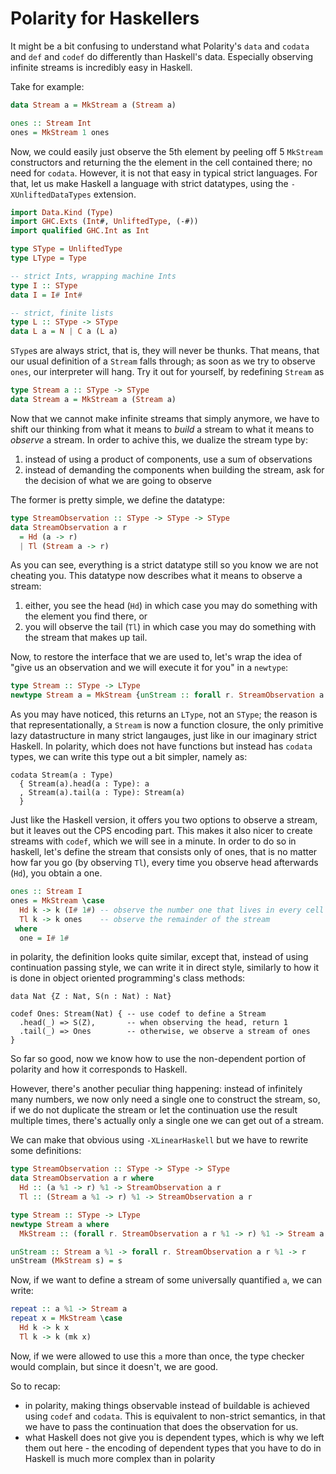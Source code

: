 # Polarity for Haskellers

It might be a bit confusing to understand what Polarity's `data` and `codata` and `def` and `codef` do differently than Haskell's data. Especially observing infinite streams is incredibly easy in Haskell.

Take for example:

```haskell
data Stream a = MkStream a (Stream a)

ones :: Stream Int
ones = MkStream 1 ones
```
Now, we could easily just observe the 5th element by peeling off 5 `MkStream` constructors and returning the the element in the cell contained there; no need for `codata`.
However, it is not that easy in typical strict languages. For that, let us make Haskell a language with strict datatypes, using the `-XUnliftedDataTypes` extension.

```haskell
import Data.Kind (Type)
import GHC.Exts (Int#, UnliftedType, (-#))
import qualified GHC.Int as Int

type SType = UnliftedType
type LType = Type

-- strict Ints, wrapping machine Ints
type I :: SType
data I = I# Int#

-- strict, finite lists
type L :: SType -> SType
data L a = N | C a (L a)
```

`SType`s are always strict, that is, they will never be thunks. That means, that our usual definition of a `Stream` falls through; as soon as we try to observe `ones`, our interpreter will hang. Try it out for yourself, by redefining `Stream` as
```haskell
type Stream a :: SType -> SType
data Stream a = MkStream a (Stream a)
```

Now that we cannot make infinite streams that simply anymore, we have to shift our thinking from what it means to *build* a stream to what it means to *observe* a stream. In order to achive this, we dualize the stream type by:
1. instead of using a product of components, use a sum of observations
2. instead of demanding the components when building the stream, ask for the decision of what we are going to observe

The former is pretty simple, we define the datatype:
```haskell 
type StreamObservation :: SType -> SType -> SType
data StreamObservation a r
  = Hd (a -> r)
  | Tl (Stream a -> r)
```
As you can see, everything is a strict datatype still so you know we are not cheating you. This datatype now describes what it means to observe a stream:
1. either, you see the head (`Hd`) in which case you may do something with the element you find there, or
2. you will observe the tail (`Tl`) in which case you may do something with the stream that makes up tail.

Now, to restore the interface that we are used to, let's wrap the idea of "give us an observation and we will execute it for you" in a `newtype`:
```haskell
type Stream :: SType -> LType
newtype Stream a = MkStream {unStream :: forall r. StreamObservation a r -> r}
```
As you may have noticed, this returns an `LType`, not an `SType`; the reason is that representationally, a `Stream` is now a function closure, the only primitive lazy datastructure in many strict langauges, just like in our imaginary strict Haskell.
In polarity, which does not have functions but instead has `codata` types, we can write this type out a bit simpler, namely as:
```polarity
codata Stream(a : Type) 
  { Stream(a).head(a : Type): a
  , Stream(a).tail(a : Type): Stream(a)
  }
```
Just like the Haskell version, it offers you two options to observe a stream, but it leaves out the CPS encoding part. This makes it also nicer to create streams with `codef`, which we will see in a minute. In order to do so in haskell, let's define the stream that consists only of ones, that is no matter how far you go (by observing `Tl`), every time you observe head afterwards (`Hd`), you obtain a one.
```haskell
ones :: Stream I
ones = MkStream \case
  Hd k -> k (I# 1#) -- observe the number one that lives in every cell of the Stream
  Tl k -> k ones    -- observe the remainder of the stream
 where
  one = I# 1#
```
in polarity, the definition looks quite similar, except that, instead of using continuation passing style, we can write it in direct style, similarly to how it is done in object oriented programming's class methods:
```polarity
data Nat {Z : Nat, S(n : Nat) : Nat}

codef Ones: Stream(Nat) { -- use codef to define a Stream
  .head(_) => S(Z),       -- when observing the head, return 1
  .tail(_) => Ones        -- otherwise, we observe a stream of ones
}
```

So far so good, now we know how to use the non-dependent portion of polarity and how it corresponds to Haskell.

However, there's another peculiar thing happening: instead of infinitely many numbers, we now only need a single one to construct the stream, so, if we do not duplicate the stream or let the continuation use the result multiple times, there's actually only a single one we can get out of a stream.

We can make that obvious using `-XLinearHaskell` but we have to rewrite some definitions:
```haskell
type StreamObservation :: SType -> SType -> SType
data StreamObservation a r where
  Hd :: (a %1 -> r) %1 -> StreamObservation a r
  Tl :: (Stream a %1 -> r) %1 -> StreamObservation a r

type Stream :: SType -> LType
newtype Stream a where
  MkStream :: (forall r. StreamObservation a r %1 -> r) %1 -> Stream a

unStream :: Stream a %1 -> forall r. StreamObservation a r %1 -> r
unStream (MkStream s) = s
```
Now, if we want to define a stream of some universally quantified `a`, we can write:
```haskell
repeat :: a %1 -> Stream a
repeat x = MkStream \case
  Hd k -> k x
  Tl k -> k (mk x)
```
Now, if we were allowed to use this `a` more than once, the type checker would complain, but since it doesn't, we are good.

So to recap:
- in polarity, making things observable instead of buildable is achieved using `codef` and `codata`. This is equivalent to non-strict semantics, in that we have to pass the continuation that does the observation for us.
- what Haskell does not give you is dependent types, which is why we left them out here - the encoding of dependent types that you have to do in Haskell is much more complex than in polarity
